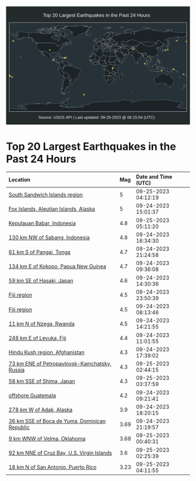 ![Map](./map.png)

# Top 20 Largest Earthquakes in the Past 24 Hours

| Location | Mag | Date and Time (UTC) |
|:---|:---|:---|
| [South Sandwich Islands region](https://earthquake.usgs.gov/earthquakes/eventpage/us7000kxxd) | 5 | 09-25-2023 04:12:19 |
| [Fox Islands, Aleutian Islands, Alaska](https://earthquake.usgs.gov/earthquakes/eventpage/us7000kxtv) | 5 | 09-24-2023 15:01:37 |
| [Kepulauan Babar, Indonesia](https://earthquake.usgs.gov/earthquakes/eventpage/us7000kxxn) | 4.8 | 09-25-2023 05:11:20 |
| [130 km NW of Sabang, Indonesia](https://earthquake.usgs.gov/earthquakes/eventpage/us7000kxu9) | 4.8 | 09-24-2023 16:34:30 |
| [61 km S of Pangai, Tonga](https://earthquake.usgs.gov/earthquakes/eventpage/us7000kxvp) | 4.7 | 09-24-2023 21:24:58 |
| [134 km E of Kokopo, Papua New Guinea](https://earthquake.usgs.gov/earthquakes/eventpage/us7000kxt2) | 4.7 | 09-24-2023 09:36:08 |
| [59 km SE of Hasaki, Japan](https://earthquake.usgs.gov/earthquakes/eventpage/us7000kxtt) | 4.6 | 09-24-2023 14:30:36 |
| [Fiji region](https://earthquake.usgs.gov/earthquakes/eventpage/us7000kxw5) | 4.5 | 09-24-2023 23:50:39 |
| [Fiji region](https://earthquake.usgs.gov/earthquakes/eventpage/us7000kxsk) | 4.5 | 09-24-2023 08:13:46 |
| [11 km N of Nzega, Rwanda](https://earthquake.usgs.gov/earthquakes/eventpage/us7000kxts) | 4.5 | 09-24-2023 14:21:55 |
| [248 km E of Levuka, Fiji](https://earthquake.usgs.gov/earthquakes/eventpage/us7000kxtc) | 4.4 | 09-24-2023 11:01:55 |
| [Hindu Kush region, Afghanistan](https://earthquake.usgs.gov/earthquakes/eventpage/us7000kxui) | 4.3 | 09-24-2023 17:39:02 |
| [73 km ENE of Petropavlovsk-Kamchatsky, Russia](https://earthquake.usgs.gov/earthquakes/eventpage/us7000kxwy) | 4.3 | 09-25-2023 02:44:15 |
| [58 km SSE of Shima, Japan](https://earthquake.usgs.gov/earthquakes/eventpage/us7000kxx4) | 4.3 | 09-25-2023 03:37:59 |
| [offshore Guatemala](https://earthquake.usgs.gov/earthquakes/eventpage/us7000kxt1) | 4.2 | 09-24-2023 09:21:41 |
| [278 km W of Adak, Alaska](https://earthquake.usgs.gov/earthquakes/eventpage/us7000kxuq) | 3.9 | 09-24-2023 18:20:15 |
| [36 km SSE of Boca de Yuma, Dominican Republic](https://earthquake.usgs.gov/earthquakes/eventpage/pr2023267001) | 3.69 | 09-24-2023 21:19:57 |
| [9 km WNW of Velma, Oklahoma](https://earthquake.usgs.gov/earthquakes/eventpage/ok2023stwr) | 3.68 | 09-25-2023 00:40:31 |
| [92 km NNE of Cruz Bay, U.S. Virgin Islands](https://earthquake.usgs.gov/earthquakes/eventpage/pr2023268000) | 3.6 | 09-25-2023 02:25:39 |
| [18 km N of San Antonio, Puerto Rico](https://earthquake.usgs.gov/earthquakes/eventpage/pr71425763) | 3.23 | 09-25-2023 04:11:55 |
